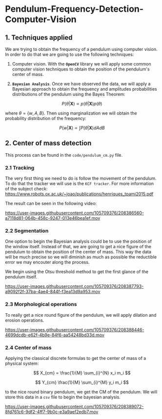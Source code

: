 # Pendulum-Frequency-Detection-Computer-Vision

## 1. Techniques applied

We are trying to obtain the frequency of a pendulum using computer vision. In order to do that 
we are going to use the following techniques:

1. Computer vision. With the **`OpenCV`** library we will apply some common computer vision techniques 
to obtain the position of the pendulum's center of mass. 

2. **`Bayesian Analysis`**. Once we have observed the data, we will apply a Bayesian approach 
to obtain the frequency and amplitudes probabilities distributions of the pendulum using the Bayes Theorem: 

$$
P(\theta | \mathbf{X}) \propto p(\theta | \mathbf{X}) p(\theta)
$$

where $\theta = \{w, A, B\}$. Then using marginalization we will obtain the probability 
distribution of the frequency: 

$$
P(w | \mathbf{X}) \propto \int P(\theta | \mathbf{X}) dA dB
$$

## 2. Center of mass detection

This process can be found in the `code/pendulum_cm.py` file. 

### 2.1 Tracking

The very first thing we need to do is follow the movement of the pendulum. To do that the tracker we will use is the `KCF tracker`. For more information of the subject check: 
https://www.robots.ox.ac.uk/~joao/publications/henriques_tpami2015.pdf

The result can be seen in the following video:

https://user-images.githubusercontent.com/105709376/208386560-a7118d81-064b-458c-9247-013e46bea1ef.mov


### 2.2 Segmentation

One option to begin the Bayesian analysis could be to use the position of the window itself. Instead of that, 
we are going to get a nice figure of the pendulum to obtain the position of the center of mass. This way the data will be much precise so we will diminish as much as possible the reductible error we may encouter along the process. 


We begin using the Otsu threshold method to get the first glance of the pendulum itself. 

https://user-images.githubusercontent.com/105709376/208387793-a9092f2f-37ba-4ae4-844f-f3ea13d9a953.mov

### 2.3 Morphological operations

To really get a nice round figure of the pendulum, we will apply dilation and erosion operations. 

https://user-images.githubusercontent.com/105709376/208388446-4699dcdb-e62f-4b9e-84f6-aa54248bd33d.mov


### 2.4 Center of mass

Applying the classical discrete formulas to get the center of mass of a physical system: 

$$
X_{cm} = \frac{1}{M} \sum_{i}^{N} x_i m_i
$$

$$
Y_{cm} \frac{1}{M} \sum_{i}^{M} y_i m_i
$$

to the nice round binary pendulum, we get the CM of the pendulum. We will store this data in a `csv` file to begin the bayesian analysis. 

https://user-images.githubusercontent.com/105709376/208389072-8fd761c6-9df2-4ff7-9b0c-e3a9aef2edb7.mov
